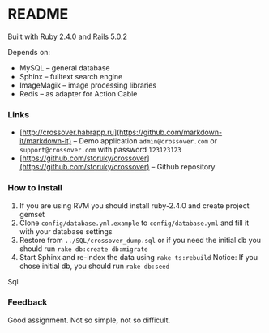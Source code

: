# README

Built with Ruby 2.4.0 and Rails 5.0.2

Depends on:
 * MySQL – general database
 * Sphinx – fulltext search engine
 * ImageMagik – image processing libraries
 * Redis – as adapter for Action Cable

### Links
 * [http://crossover.habrapp.ru](https://github.com/markdown-it/markdown-it) – Demo application `admin@crossover.com` or `support@crossover.com` with password `123123123`
 * [https://github.com/storuky/crossover](https://github.com/storuky/crossover) – Github repository

### How to install
1. If you are using RVM you should install ruby-2.4.0 and create project gemset
2. Clone `config/database.yml.example` to `config/database.yml` and fill it with your database settings
3. Restore from `../SQL/crossover_dump.sql` or if you need the initial db you should run `rake db:create db:migrate`
4. Start Sphinx and re-index the data using `rake ts:rebuild`
Notice: If you chose initial db, you should run `rake db:seed`

Sql

### Feedback
Good assignment. Not so simple, not so difficult.
